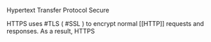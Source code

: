 Hypertext Transfer Protocol Secure

HTTPS uses #TLS ( #SSL ) to encrypt normal [[HTTP]] requests and responses. As a result, HTTPS